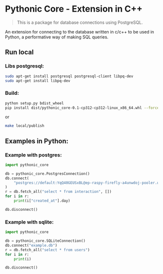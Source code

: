 # Pythonic Core - Extension in C++
> This is a package for database connections using PostgreSQL.

An extension for connecting to the database written in c/c++ to be used in Python, a performative way of making SQL queries.

## Run local

### Libs postgresql:

```sh
sudo apt-get install postgresql postgresql-client libpq-dev
sudo apt-get install libpq-dev
```

### Build:
```sh
python setup.py bdist_wheel
pip install dist/pythonic_core-0.1-cp312-cp312-linux_x86_64.whl --force-reinstall
```
or
```sh
make local/publish
```

## Examples in Python:

### Example with postgres:

```python
import pythonic_core

db = pythonic_core.PostgresConnection()
db.connect(
    "postgres://default:YqQ40GEUSxBL@ep-raspy-firefly-a4unwdoj-pooler.us-east-1.aws.neon.tech:5432/verceldb?sslmode=require"
)
r = db.fetch_all("select * from interaction", [])
for i in r:
    print(i["created_at"].day)

db.disconnect()
```

### Example with sqlite:
```python
import pythonic_core

db = pythonic_core.SQLiteConnection()
db.connect("example.db")
r = db.fetch_all("select * from users")
for i in r:
    print(i)

db.disconnect()
```
